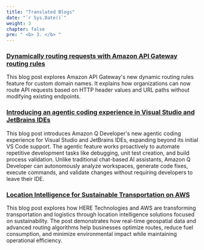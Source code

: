 ```yaml
---
title: "Translated Blogs"
date: "`r Sys.Date()`"
weight: 3
chapter: false
pre: " <b> 3. </b> "
---
```


###  [Dynamically routing requests with Amazon API Gateway routing rules](3.1-Blog1/)
This blog post explores Amazon API Gateway's new dynamic routing rules feature for custom domain names. It explains how organizations can now route API requests based on HTTP header values and URL paths without modifying existing endpoints. 

###  [Introducing an agentic coding experience in Visual Studio and JetBrains IDEs](3.2-Blog2/)
This blog post introduces Amazon Q Developer's new agentic coding experience for Visual Studio and JetBrains IDEs, expanding beyond its initial VS Code support. The agentic feature works proactively to automate repetitive development tasks like debugging, unit test creation, and build process validation. Unlike traditional chat-based AI assistants, Amazon Q Developer can autonomously analyze workspaces, generate code fixes, execute commands, and validate changes without requiring developers to leave their IDE.

###  [Location Intelligence for Sustainable Transportation on AWS](3.3-Blog3/)
This blog post explores how HERE Technologies and AWS are transforming transportation and logistics through location intelligence solutions focused on sustainability. The post demonstrates how real-time geospatial data and advanced routing algorithms help businesses optimize routes, reduce fuel consumption, and minimize environmental impact while maintaining operational efficiency.